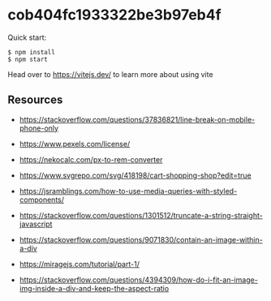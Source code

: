 # cob404fc1933322be3b97eb4f

Quick start:

```
$ npm install
$ npm start
```

Head over to https://vitejs.dev/ to learn more about using vite

## Resources

- https://stackoverflow.com/questions/37836821/line-break-on-mobile-phone-only

- https://www.pexels.com/license/

- https://nekocalc.com/px-to-rem-converter

- https://www.svgrepo.com/svg/418198/cart-shopping-shop?edit=true

- https://jsramblings.com/how-to-use-media-queries-with-styled-components/

- https://stackoverflow.com/questions/1301512/truncate-a-string-straight-javascript

- https://stackoverflow.com/questions/9071830/contain-an-image-within-a-div

- https://miragejs.com/tutorial/part-1/

- https://stackoverflow.com/questions/4394309/how-do-i-fit-an-image-img-inside-a-div-and-keep-the-aspect-ratio
